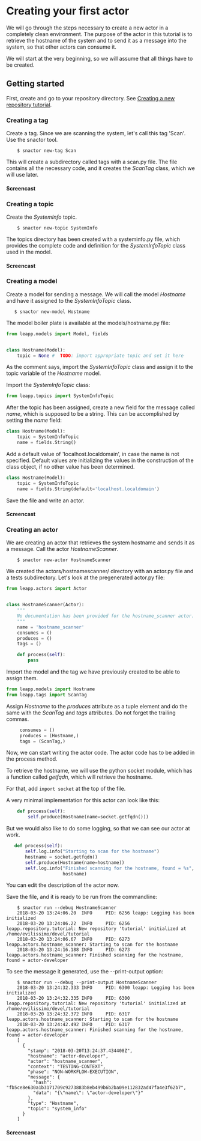 # Creating your first actor

We will go through the steps necessary to create a new actor in a completely clean environment.
The purpose of the actor in this tutorial is to retrieve the hostname of the
system and to send it as a message into the system, so that other actors can consume it.

We will start at the very beginning, so we will assume that all things have to be created.

## Getting started

First, create and go to your repository directory. See [Creating a new repository tutorial](create-repository).

### Creating a tag

Create a tag. Since we are scanning the system, let's
call this tag 'Scan'. Use the snactor tool.

```shell
    $ snactor new-tag Scan
```

This will create a subdirectory called tags with a scan.py file. The file contains all
the necessary code, and it creates the *ScanTag* class, which we will use
later.

#### Screencast

<asciinema-player src="_static/screencasts/create-tag.json"></ascinema-player>

### Creating a topic

Create the *SystemInfo* topic.

```shell
    $ snactor new-topic SystemInfo
```

The topics directory has been created with a systeminfo.py file, which provides
the complete code and definition for the *SystemInfoTopic* class used in the model.

#### Screencast

<asciinema-player src="_static/screencasts/create-topic.json"></ascinema-player>

### Creating a model

Create a model for sending a message. We will call the
model *Hostname* and have it assigned to the *SystemInfoTopic* class.

```shell
   $ snactor new-model Hostname
```

The model boiler plate is available at the models/hostname.py file:

```python
from leapp.models import Model, fields


class Hostname(Model):
    topic = None #  TODO: import appropriate topic and set it here
```

As the comment says, import the *SystemInfoTopic* class and assign it to
the topic variable of the *Hostname* model.

Import the *SystemInfoTopic* class:
```python
from leapp.topics import SystemInfoTopic
```

After the topic has been assigned, create a new field for the message
called *name*, which is supposed to be a string. This can be accomplished by
setting the *name* field:

```python
class Hostname(Model):
    topic = SystemInfoTopic
    name = fields.String()
```

Add a default value of 'localhost.localdomain', in case the name
is not specified. Default values are initializing the values in the
construction of the class object, if no other value has been determined.

```python
class Hostname(Model):
    topic = SystemInfoTopic
    name = fields.String(default='localhost.localdomain')
```

Save the file and write an actor.

#### Screencast

<asciinema-player src="_static/screencasts/create-model.json"></ascinema-player>


### Creating an actor

We are creating an actor
that retrieves the system hostname and sends it as a message.
Call the actor *HostnameScanner*.

```shell
    $ snactor new-actor HostnameScanner
```

We created the actors/hostnamescanner/ directory with an actor.py file
and a tests subdirectory. Let's look at the pregenerated actor.py file:

```python
from leapp.actors import Actor


class HostnameScanner(Actor):
    """
    No documentation has been provided for the hostname_scanner actor.
    """
    name = 'hostname_scanner'
    consumes = ()
    produces = ()
    tags = ()

    def process(self):
        pass
```

Import the model and the tag we have previously created to
be able to assign them.

```python
from leapp.models import Hostname
from leapp.tags import ScanTag
```

Assign *Hostname* to the *produces* attribute as a tuple element and
do the same with the *ScanTag* and *tags* attributes.
Do not forget the trailing commas.

```python
     consumes = ()
     produces = (Hostname,)
     tags = (ScanTag,)
```

Now, we can start writing the actor code. The actor code has to be added
in the process method.

To retrieve the hostname, we will use the python socket module, which has
a function called *getfqdn*, which will retrieve the hostname.

For that, add `import socket` at the top of the file.

A very minimal implementation for this actor can look like this:

```python
    def process(self):
        self.produce(Hostname(name=socket.getfqdn()))
```

But we would also like to do some logging, so that we can see our actor at work.

```python
   def process(self):
       self.log.info("Starting to scan for the hostname")
       hostname = socket.getfqdn()
       self.produce(Hostname(name=hostname))
       self.log.info("Finished scanning for the hostname, found = %s",
                     hostname)
```

You can edit the description of the actor now.

Save the file, and it is ready to be run from the commandline:

```shell
    $ snactor run --debug HostnameScanner
    2018-03-20 13:24:06.20  INFO     PID: 6256 leapp: Logging has been initialized
    2018-03-20 13:24:06.22  INFO     PID: 6256 leapp.repository.tutorial: New repository 'tutorial' initialized at /home/evilissimo/devel/tutorial
    2018-03-20 13:24:06.67  INFO     PID: 6273 leapp.actors.hostname_scanner: Starting to scan for the hostname
    2018-03-20 13:24:16.188 INFO     PID: 6273 leapp.actors.hostname_scanner: Finished scanning for the hostname, found = actor-developer
```

To see the message it generated, use the --print-output option:

```shell
    $ snactor run --debug --print-output HostnameScanner
    2018-03-20 13:24:32.333 INFO     PID: 6300 leapp: Logging has been initialized
    2018-03-20 13:24:32.335 INFO     PID: 6300 leapp.repository.tutorial: New repository 'tutorial' initialized at /home/evilissimo/devel/tutorial
    2018-03-20 13:24:32.372 INFO     PID: 6317 leapp.actors.hostname_scanner: Starting to scan for the hostname
    2018-03-20 13:24:42.492 INFO     PID: 6317 leapp.actors.hostname_scanner: Finished scanning for the hostname, found = actor-developer
    [
      {
        "stamp": "2018-03-20T13:24:37.434408Z",
        "hostname": "actor-developer",
        "actor": "hostname_scanner",
        "context": "TESTING-CONTEXT",
        "phase": "NON-WORKFLOW-EXECUTION",
        "message": {
          "hash": "fb5ce8e630a1b3171709c9273883b8eb499b6b2ba09e112832ad47fa4e3f62b7",
          "data": "{\"name\": \"actor-developer\"}"
        },
        "type": "Hostname",
        "topic": "system_info"
      }
    ]
```

#### Screencast

<asciinema-player src="_static/screencasts/create-actor.json"></ascinema-player>

